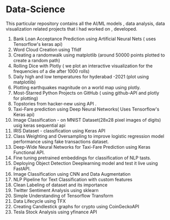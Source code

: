 # Data-Science

This particular repository contains all the AI/ML models , data analysis, data visualization  related projects that i had worked on , developed.

1. Bank Loan Acceptance Prediction using Artificial Neural Nets ( uses Tensorflow's keras api)
2. Word Cloud Creation using Tfidf
3. Creating a randomwalk using matplotlib (around 50000 points plotted to create a random path)
4. Rolling Dice with Plotly ( we plot an interactive visualization for the frequencies of a die after 1000 rolls)
5. Daily high and low temperatures for hyderabad -2021 (plot using matplotlib)
6. Plotting earthquakes magnitude on a world map using plotly.
7. Most-Starred Python Projects on GitHub ( using github-API and plotly for plotting)
8. Topstories from hacker-new using API .
9. Taxi-Fare prediction using Deep Neural Networks( Uses Tensorflow's Keras api)
10. Image Classification - on MNIST Dataset(28x28 pixel images of digits) usig keras sequential api
11. IRIS Dataset - classification using Keras API
12. Class Weighting and Oversampling to improve logistic regression model performance using fake transactions dataset.
13. Deep-Wide Neural Networks for Taxi-Fare Prediction using Keras Functional API.
14. Fine tuning pretrained embeddings for classification of NLP tasts.
15. Deploying Object Detection Deeplearning model and test it live using FastAPI. 
16. Image Classification using CNN and Data Augmentation
17. NLP Pipeline for Text Classification with custom features
18. Clean Labeling of dataset and its importance
19. Twitter Sentiment Analysis using sklearn
20. Simple Understanding of Tensorflow Transform
21. Data Lifecycle using TFX
22. Creating Candlestick graphs for crypto using CoinGeckoAPI
23. Tesla Stock Analysis using yfinance API
